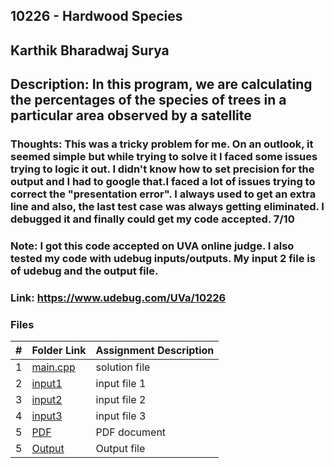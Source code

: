 ## 10226 - Hardwood Species
## Karthik Bharadwaj Surya

## Description: In this program, we are calculating the percentages of the species of trees in a particular area observed by a satellite

### Thoughts: This was a tricky problem for me. On an outlook, it seemed simple but while trying to solve it I faced some issues trying to logic it out. I didn't know how to set precision for the  output and I had to google that.I faced a lot of issues trying to correct the "presentation error". I always used to get an extra line and also, the last test case was always getting eliminated. I debugged it and finally could get my code accepted. 7/10

### Note: I got this code accepted on UVA online judge. I also tested my code with udebug inputs/outputs. My input 2 file is of udebug and the output file. 
### Link: https://www.udebug.com/UVa/10226

### Files

|   #   | Folder Link                            | Assignment Description                               |
| :---: | -------------------------------------- | ---------------------------------------------------- |
|   1   | [main.cpp](./main(2).cpp)                 | solution file                                        |
|   2   | [input1](./in1.txt)                    | input file 1                                         |
|   3   | [input2](./in2.txt)                    | input file 2                                         |
|   4   | [input3](./in3.txt)                    | input file 3                                         |
|   5   | [PDF](./10226(1).pdf)                  | PDF document                                         |
|   5   | [Output](./out1.txt)                   | Output file                                          |


